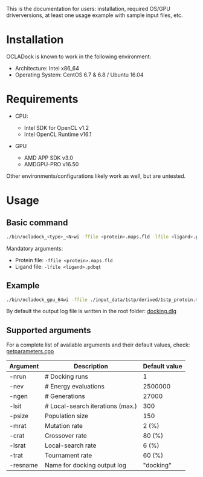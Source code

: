 This is the documentation for users: installation, required OS/GPU driverversions, at least one usage example with sample input files, etc.

# Installation
OCLADock is known to work in the following environment:

* Architecture: Intel x86_64
* Operating System: CentOS 6.7 & 6.8 / Ubuntu 16.04
 
# Requirements
* CPU:
	* Intel SDK for OpenCL v1.2
	* Intel OpenCL Runtime v16.1

* GPU
	* AMD APP SDK v3.0
	* AMDGPU-PRO v16.50

Other environments/configurations likely work as well, but are untested.

# Usage

## Basic command
```zsh
./bin/ocladock_<type>_<N>wi -ffile <protein>.maps.fld -lfile <ligand>.pdbqt -nrun <nruns>
```
Mandatory arguments:
* Protein file: `-ffile <protein>.maps.fld`
* Ligand file:  `-lfile <ligand>.pdbqt`

## Example
```zsh
./bin/ocladock_gpu_64wi -ffile ./input_data/1stp/derived/1stp_protein.maps.fld -lfile ./input_data/1stp/derived/1stp_ligand.pdbqt -nrun 10
```
By default the output log file is written in the root folder: [docking.dlg](docking.dlg)

## Supported arguments
For a complete list of available arguments and their default values, check: [getparameters.cpp](host/src/getparameters.cpp)

| Argument | Description                  | Default value |
|----------|------------------------------|---------------|
| -nrun    | # Docking runs               | 1             |
| -nev     | # Energy evaluations         | 2500000       |
| -ngen    | # Generations                | 27000         |
| -lsit    | # Local-search iterations (max.) | 300       |
| -psize   | Population size              | 150           |
| -mrat    | Mutation rate                | 2 (%)         |
| -crat    | Crossover rate               | 80 (%)        |
| -lsrat   | Local-search rate            | 6 (%)         |
| -trat    | Tournament rate              | 60 (%)        |
| -resname | Name for docking output log  | "docking"     |